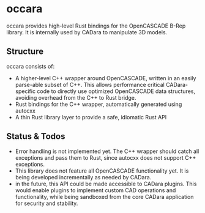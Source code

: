 # occara

occara provides high-level Rust bindings for the OpenCASCADE B-Rep library. It is internally used by CADara to manipulate 3D models.

## Structure

occara consists of:
- A higher-level C++ wrapper around OpenCASCADE, written in an easily parse-able subset of C++. This allows performance critical CADara-specific code to directly use optimized OpenCASCADE data structures, avoiding overhead from the C++ to Rust bridge.
- Rust bindings for the C++ wrapper, automatically generated using autocxx
- A thin Rust library layer to provide a safe, idiomatic Rust API

## Status & Todos
- Error handling is not implemented yet. The C++ wrapper should catch all exceptions and pass them to Rust, since autocxx does not support C++ exceptions.
- This library does not feature all OpenCASCADE functionality yet. It is being developed incrementally as needed by CADara.
- in the future, this API could be made accessible to CADara plugins. This would enable plugins to implement custom CAD operations and functionality, while being sandboxed from the core CADara application for security and stability.
